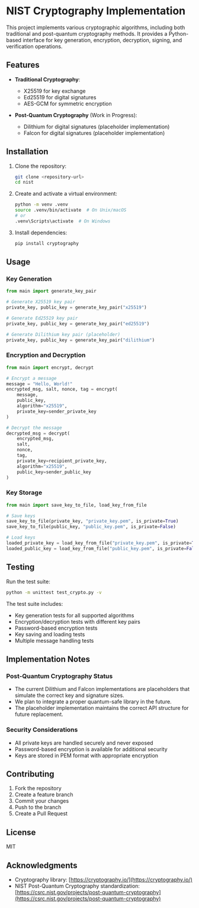 # NIST Cryptography Implementation

This project implements various cryptographic algorithms, including both traditional and post-quantum cryptography methods. It provides a Python-based interface for key generation, encryption, decryption, signing, and verification operations.

## Features

- **Traditional Cryptography**:
  - X25519 for key exchange
  - Ed25519 for digital signatures
  - AES-GCM for symmetric encryption

- **Post-Quantum Cryptography** (Work in Progress):
  - Dilithium for digital signatures (placeholder implementation)
  - Falcon for digital signatures (placeholder implementation)

## Installation

1. Clone the repository:

   ```bash
   git clone <repository-url>
   cd nist
   ```

2. Create and activate a virtual environment:

   ```bash
   python -m venv .venv
   source .venv/bin/activate  # On Unix/macOS
   # or
   .venv\Scripts\activate  # On Windows
   ```

3. Install dependencies:

   ```bash
   pip install cryptography
   ```

## Usage

### Key Generation

```python
from main import generate_key_pair

# Generate X25519 key pair
private_key, public_key = generate_key_pair("x25519")

# Generate Ed25519 key pair
private_key, public_key = generate_key_pair("ed25519")

# Generate Dilithium key pair (placeholder)
private_key, public_key = generate_key_pair("dilithium")
```

### Encryption and Decryption

```python
from main import encrypt, decrypt

# Encrypt a message
message = "Hello, World!"
encrypted_msg, salt, nonce, tag = encrypt(
    message, 
    public_key, 
    algorithm="x25519",
    private_key=sender_private_key
)

# Decrypt the message
decrypted_msg = decrypt(
    encrypted_msg,
    salt,
    nonce,
    tag,
    private_key=recipient_private_key,
    algorithm="x25519",
    public_key=sender_public_key
)
```

### Key Storage

```python
from main import save_key_to_file, load_key_from_file

# Save keys
save_key_to_file(private_key, "private_key.pem", is_private=True)
save_key_to_file(public_key, "public_key.pem", is_private=False)

# Load keys
loaded_private_key = load_key_from_file("private_key.pem", is_private=True)
loaded_public_key = load_key_from_file("public_key.pem", is_private=False)
```

## Testing

Run the test suite:

```bash
python -m unittest test_crypto.py -v
```

The test suite includes:

- Key generation tests for all supported algorithms
- Encryption/decryption tests with different key pairs
- Password-based encryption tests
- Key saving and loading tests
- Multiple message handling tests

## Implementation Notes

### Post-Quantum Cryptography Status

- The current Dilithium and Falcon implementations are placeholders that simulate the correct key and signature sizes.
- We plan to integrate a proper quantum-safe library in the future.
- The placeholder implementation maintains the correct API structure for future replacement.

### Security Considerations

- All private keys are handled securely and never exposed
- Password-based encryption is available for additional security
- Keys are stored in PEM format with appropriate encryption

## Contributing

1. Fork the repository
2. Create a feature branch
3. Commit your changes
4. Push to the branch
5. Create a Pull Request

## License

MIT

## Acknowledgments

- Cryptography library: [https://cryptography.io/](https://cryptography.io/)
- NIST Post-Quantum Cryptography standardization: [https://csrc.nist.gov/projects/post-quantum-cryptography](https://csrc.nist.gov/projects/post-quantum-cryptography)
